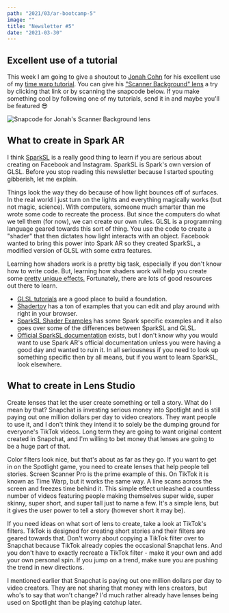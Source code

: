 ```yaml
---
path: "2021/03/ar-bootcamp-5"
image: ""
title: "Newsletter #5"
date: "2021-03-30"
---
```


## Excellent use of a tutorial

This week I am going to give a shoutout to [Jonah Cohn](https://jonahcreative.pro/) for his excellent use of my [time warp tutorial](https://arbootcamp.com/snapchat-intermediate/time-warp). You can give his ["Scanner Background" lens](https://www.snapchat.com/unlock/?type=SNAPCODE&uuid=f8e369fb385345f597890d3d6425f5f4&metadata=01) a try by clicking that link or by scanning the snapcode below. If you make something cool by following one of my tutorials, send it in and maybe you'll be featured 😎

![Snapcode for Jonah's Scanner Background lens](/images/newsletter/2021/03/scanner-background-snapcode.png)

## What to create in Spark AR

I think [SparkSL](https://sparkar.facebook.com/ar-studio/learn/sparksl/sparksl-overview) is a really good thing to learn if you are serious about creating on Facebook and Instagram. SparkSL is Spark's own version of GLSL. Before you stop reading this newsletter because I started spouting gibberish, let me explain.

Things look the way they do because of how light bounces off of surfaces. In the real world I just turn on the lights and everything magically works (but not magic, science). With computers, someone much smarter than me wrote some code to recreate the process. But since the computers do what we tell them (for now), we can create our own rules. GLSL is a programming language geared towards this sort of thing. You use the code to create a "shader" that then dictates how light interacts with an object. Facebook wanted to bring this power into Spark AR so they created SparkSL, a modified version of GLSL with some extra features.

Learning how shaders work is a pretty big task, especially if you don't know how to write code. But, learning how shaders work will help you create some [pretty unique effects.](https://www.instagram.com/ar/196709648919346) Fortunately, there are lots of good resources out there to learn.

- [GLSL tutorials](https://www.google.com/search?q=getting+started+with+glsl) are a good place to build a foundation.
- [Shadertoy](https://www.shadertoy.com/) has a ton of examples that you can edit and play around with right in your browser.
- [SparkSL Shader Examples](https://github.com/aferriss/sparksl-shader-examples) has some Spark specific examples and it also goes over some of the differences between SparkSL and GLSL.
- [Official SparkSL documentation](https://sparkar.facebook.com/ar-studio/learn/sparksl/sparksl-overview) exists, but I don't know why you would want to use Spark AR's official documentation unless you were having a good day and wanted to ruin it. In all seriousness if you need to look up something specific then by all means, but if you want to learn SparkSL, look elsewhere.

## What to create in Lens Studio

Create lenses that let the user create something or tell a story. What do I mean by that? Snapchat is investing serious money into Spotlight and is still paying out one million dollars per day to video creators. They want people to use it, and I don't think they intend it to solely be the dumping ground for everyone's TikTok videos. Long term they are going to want original content created in Snapchat, and I'm willing to bet money that lenses are going to be a huge part of that.

Color filters look nice, but that's about as far as they go. If you want to get in on the Spotlight game, you need to create lenses that help people tell stories. Screen Scanner Pro is the prime example of this. On TikTok it is known as Time Warp, but it works the same way. A line scans across the screen and freezes time behind it. This simple effect unleashed a countless number of videos featuring people making themselves super wide, super skinny, super short, and super tall just to name a few. It's a simple lens, but it gives the user power to tell a story (however short it may be).

If you need ideas on what sort of lens to create, take a look at TikTok's filters. TikTok is designed for creating short stories and their filters are geared towards that. Don't worry about copying a TikTok filter over to Snapchat because TikTok already copies the occasional Snapchat lens. And you don't have to exactly recreate a TikTok filter - make it your own and add your own personal spin. If you jump on a trend, make sure you are pushing the trend in new directions.

I mentioned earlier that Snapchat is paying out one million dollars per day to video creators. They are not sharing that money with lens creators, but who's to say that won't change? I'd much rather already have lenses being used on Spotlight than be playing catchup later.
